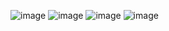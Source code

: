 ![image](https://github.com/user-attachments/assets/12814ead-2e79-4269-84aa-2f5aa7d872ef)
![image](https://github.com/user-attachments/assets/c39734fe-1a5e-42be-b2ef-736f134d950a)
![image](https://github.com/user-attachments/assets/2afba4de-78e3-4be4-92d4-46ea6ac376ac)
![image](https://github.com/user-attachments/assets/3f3ea5f3-b6f3-4aa9-90ea-654eef23e00a)

